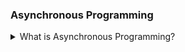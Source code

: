 ### Asynchronous Programming

<details>
  <summary>What is Asynchronous Programming?</summary>

  Asynchronous programming is a way of writing code that allows multiple tasks to run independently without blocking the main program, making it responsive and efficient, especially for time-consuming operations.
</details>
